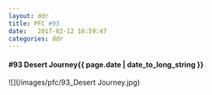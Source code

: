 ```yaml
---
layout: ddr
title: PFC #93
date:   2017-02-12 16:59:47
categories: ddr
---
```

#### **#93** Desert Journey<span class="pull-right">{{ page.date | date_to_long_string }}</span>
![](/images/pfc/93_Desert Journey.jpg)
